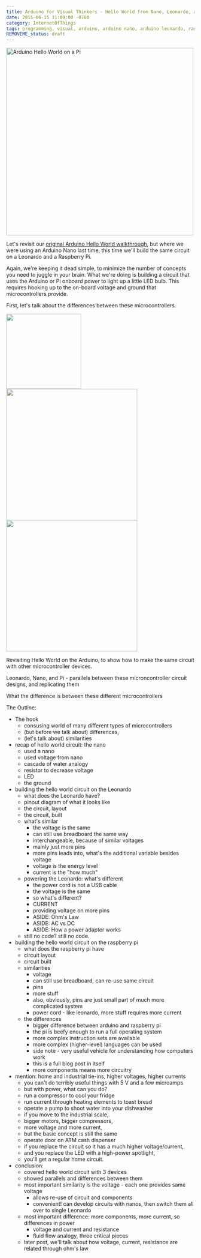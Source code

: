 ```yaml
---
title: Arduino for Visual Thinkers - Hello World from Nano, Leonardo, and Pi!
date: 2015-06-15 11:09:00 -0700
category: InternetOfThings
tags: programming, visual, arduino, arduino nano, arduino leonardo, raspberry pi, microcontrollers, science, electricity
REMOVEME_status: draft 
---
```


<img
width="500px" 
class="center-block img-responsive"
alt="Arduino Hello World on a Pi"
src="/img/arduino20150615/photo_HelloWorld_Pi.jpg">

Let's revisit our [original Arduino Hello World walkthrough](charlesreid1.com/arduino-for-visual-thinkers-hello-world.html), 
but where we were using an Arduino Nano last time, this time we'll 
build the same circuit on a Leonardo and a Raspberry Pi.

Again, we're keeping it dead simple, to minimize the number of concepts you need to juggle in your brain.
What we're doing is building a circuit that uses the Arduino or Pi onboard power to light up a little 
LED bulb. This requires hooking up to the on-board voltage and ground that microcontrollers provide.

First, let's talk about the differences between these microcontrollers.

<img 
width="200px" 
src="/img/arduino20150615/default_Micro.png">
<img 
align="middle"
width="350px" 
src="/img/arduino20150615/default_Leo.png">
<img 
align="middle"
width="350px" 
src="/img/arduino20150615/default_Pi.png">


Revisiting Hello World on the Arduino, to show how to make the same circuit with other microcontroller devices.

Leonardo, Nano, and Pi - parallels between these microncontroller circuit designs, and replicating them

What the difference is between these different microcontrollers

The Outline:
* The hook
    * consusing world of many different types of microcontrollers
    * (but before we talk about) differences,
    * (let's talk about) similarities
* recap of hello world circuit: the nano
    * used a nano
    * used voltage from nano
    * cascade of water analogy
    * resistor to decrease voltage
    * LED
    * the ground
* building the hello world circuit on the Leonardo
    * what does the Leonardo have?
    * pinout diagram of what it looks like
    * the circuit, layout
    * the circuit, built
    * what's similar
        * the voltage is the same
        * can still use breadboard the same way
        * interchangeable, because of similar voltages
        * mainly just more pins
        * more pins leads into, what's the additional variable besides voltage
        * voltage is the energy level
        * current is the "how much"
    * powering the Leonardo: what's different
        * the power cord is not a USB cable
        * the voltage is the same
        * so what's different? 
        * CURRENT
        * providing voltage on more pins
        * ASIDE: Ohm's Law
        * ASIDE: AC vs DC
        * ASIDE: How a power adapter works
    * still no code? still no code.
* building the hello world circuit on the raspberry pi
    * what does the raspberry pi have
    * circuit layout
    * circuit built
    * similarities
        * voltage
        * can still use breadboard, can re-use same circuit
        * pins
        * more stuff
        * also, obviously, pins are just small part of much more complicated system
        * power cord - like leonardo, more stuff requires more current
    * the differences
        * bigger difference between arduino and raspberry pi
        * the pi is beefy enough to run a full operating system
        * more complex instruction sets are available
        * more complex (higher-level) languages can be used
        * side note - very useful vehicle for understanding how computers work
        * this is a full blog post in itself
        * more components means more circuitry
* mention: home and industrial tie-ins, higher voltages, higher currents
    * you can't do terribly useful things with 5 V and a few microamps
    * but with power, what can you do?
    * run a compressor to cool your fridge
    * run current through heating elements to toast bread
    * operate a pump to shoot water into your dishwasher
    * if you move to the industrial scale,
    * bigger motors, bigger compressors, 
    * more voltage and more current,
    * but the basic concept is still the same
    * operate door on ATM cash dispenser
    * if you replace the circuit so it has a much higher voltage/current, 
    * and you replace the LED with a high-power spotlight,
    * you'll get a regular home circuit.
* conclusion:
    * covered hello world circuit with 3 devices
    * showed parallels and differences between them
    * most important similarity is the voltage - each one provides same voltage
        * allows re-use of circuit and components
        * convenient! can develop circuits with nanos, then switch them all over to single Leonardo 
    * most important difference: more components, more current, so differences in power
        * voltage and current and resistance
        * fluid flow analogy, three critical pieces
    * later post, we'll talk about how voltage, current, resistance are related through ohm's law

